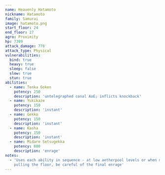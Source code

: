 ```yaml
---
name: Heavenly Hatamoto
nickname: Hatamoto
family: Samurai
image: hatamoto.png
start_floor: 24
end_floor: 27
agro: Proximity
hp: 7389
attack_damage: 778
attack_type: Physical
vulnerabilities:
  bind: true
  heavy: true
  sleep: false
  slow: true
  stun: true
abilities:
  - name: Tenka Goken
    potency: 250
    description: 'untelegraphed conal AoE; inflicts knockback'
  - name: Yukikaze
    potency: 150
    description: 'instant'
  - name: Gekko
    potency: 150
    description: 'instant'
  - name: Kasha
    potency: 150
    description: 'instant'
  - name: Midare Setsugekka
    potency: 800
    description: 'enrage'
notes:
  - 'Uses each ability in sequence - at low aetherpool levels or when mass
    pulling the floor, be careful of the final enrage'
---
```

